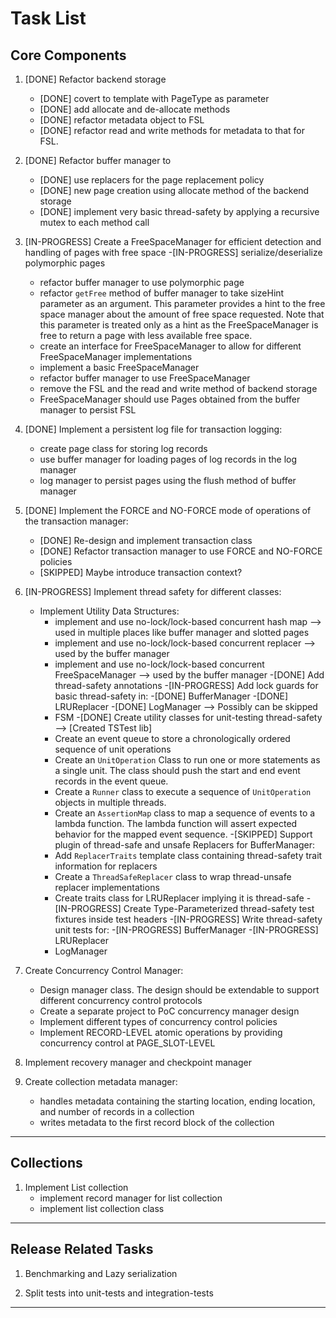 <!--
 TODO.md - Persist
 
 Copyright 2021 Ketan Goyal
 
 Permission is hereby granted, free of charge, to any person obtaining a copy
 of this software and associated documentation files (the "Software"), to deal
 in the Software without restriction, including without limitation the rights
 to use, copy, modify, merge, publish, distribute, sublicense, and/or sell
 copies of the Software, and to permit persons to whom the Software is
 furnished to do so, subject to the following conditions:
 
 The above copyright notice and this permission notice shall be included in all
 copies or substantial portions of the Software.
 
 THE SOFTWARE IS PROVIDED "AS IS", WITHOUT WARRANTY OF ANY KIND, EXPRESS OR
 IMPLIED, INCLUDING BUT NOT LIMITED TO THE WARRANTIES OF MERCHANTABILITY,
 FITNESS FOR A PARTICULAR PURPOSE AND NONINFRINGEMENT. IN NO EVENT SHALL THE
 AUTHORS OR COPYRIGHT HOLDERS BE LIABLE FOR ANY CLAIM, DAMAGES OR OTHER
 LIABILITY, WHETHER IN AN ACTION OF CONTRACT, TORT OR OTHERWISE, ARISING FROM,
 OUT OF OR IN CONNECTION WITH THE SOFTWARE OR THE USE OR OTHER DEALINGS IN THE
 SOFTWARE.
-->

# Task List

## Core Components

1. [DONE] Refactor backend storage
    - [DONE] covert to template with PageType as parameter
    - [DONE] add allocate and de-allocate methods
    - [DONE] refactor metadata object to FSL
    - [DONE] refactor read and write methods for metadata to that for FSL.

2. [DONE] Refactor buffer manager to
    - [DONE] use replacers for the page replacement policy
    - [DONE] new page creation using allocate method of the backend storage
    - [DONE] implement very basic thread-safety by applying a recursive mutex to each method call

3. [IN-PROGRESS] Create a FreeSpaceManager for efficient detection and handling of pages with free space
    -[IN-PROGRESS] serialize/deserialize polymorphic pages
    - refactor buffer manager to use polymorphic page
    - refactor `getFree` method of buffer manager to take sizeHint parameter as an argument. This parameter provides a hint to the free space manager about the amount of free space requested. Note that this parameter is treated only as a hint as the FreeSpaceManager is free to return a page with less available free space.
    - create an interface for FreeSpaceManager to allow for different FreeSpaceManager implementations
    - implement a basic FreeSpaceManager
    - refactor buffer manager to use FreeSpaceManager
    - remove the FSL and the read and write method of backend storage
    - FreeSpaceManager should use Pages obtained from the buffer manager to persist FSL

4. [DONE] Implement a persistent log file for transaction logging:
    - create page class for storing log records
    - use buffer manager for loading pages of log records in the log manager
    - log manager to persist pages using the flush method of buffer manager

5. [DONE] Implement the FORCE and NO-FORCE mode of operations of the transaction manager:
    - [DONE] Re-design and implement transaction class
    - [DONE] Refactor transaction manager to use FORCE and NO-FORCE policies
    - [SKIPPED] Maybe introduce transaction context?

6. [IN-PROGRESS] Implement thread safety for different classes:
    - Implement Utility Data Structures:
        - implement and use no-lock/lock-based concurrent hash map --> used in multiple places like buffer manager and slotted pages
        - implement and use no-lock/lock-based concurrent replacer --> used by the buffer manager
        - implement and use no-lock/lock-based concurrent FreeSpaceManager --> used by the buffer manager
    -[DONE] Add thread-safety annotations
    -[IN-PROGRESS] Add lock guards for basic thread-safety in:
        -[DONE] BufferManager
        -[DONE] LRUReplacer
        -[DONE] LogManager --> Possibly can be skipped
        - FSM
    -[DONE] Create utility classes for unit-testing thread-safety --> [Created TSTest lib]
        - Create an event queue to store a chronologically ordered sequence of unit operations
        - Create an `UnitOperation` Class to run one or more statements as a single unit. The class should push the start and end event records in the event queue.
        - Create a `Runner` class to execute a sequence of `UnitOperation` objects in multiple threads.
        - Create an `AssertionMap` class to map a sequence of events to a lambda function. The lambda function will assert expected behavior for the mapped event sequence.
    -[SKIPPED] Support plugin of thread-safe and unsafe Replacers for BufferManager:
        - Add `ReplacerTraits` template class containing thread-safety trait information for replacers
        - Create a `ThreadSafeReplacer` class to wrap thread-unsafe replacer implementations
        - Create traits class for LRUReplacer implying it is thread-safe
    -[IN-PROGRESS] Create Type-Parameterized thread-safety test fixtures inside test headers
    -[IN-PROGRESS] Write thread-safety unit tests for:
        -[IN-PROGRESS] BufferManager
        -[IN-PROGRESS] LRUReplacer
        - LogManager

7. Create Concurrency Control Manager:
    - Design manager class. The design should be extendable to support different concurrency control protocols
    - Create a separate project to PoC concurrency manager design
    - Implement different types of concurrency control policies
    - Implement RECORD-LEVEL atomic operations by providing concurrency control at PAGE_SLOT-LEVEL

8. Implement recovery manager and checkpoint manager

9. Create collection metadata manager:
    - handles metadata containing the starting location, ending location, and number of records in a collection
    - writes metadata to the first record block of the collection

------------------------------------------------------------

## Collections

1. Implement List collection
    - implement record manager for list collection
    - implement list collection class

------------------------------------------------------------

## Release Related Tasks

1. Benchmarking and Lazy serialization

2. Split tests into unit-tests and integration-tests

------------------------------------------------------------
